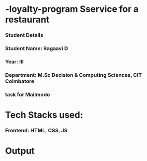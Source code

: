 # -loyalty-program Sservice for a restaurant
### Student Details
### Student Name: Ragaavi D
### Year: III
### Department: M.Sc Decision & Computing Sciences, CIT Coimbatore
###  task for Mailmodo
# Tech Stacks used:
### Frontend: HTML, CSS, JS

# Output
